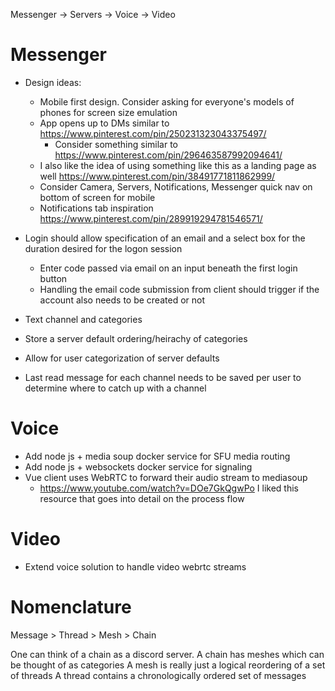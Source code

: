 Messenger -> Servers -> Voice -> Video

# Messenger

- Design ideas:
  - Mobile first design. Consider asking for everyone's models of phones for screen size emulation
  - App opens up to DMs similar to https://www.pinterest.com/pin/250231323043375497/
    - Consider something similar to https://www.pinterest.com/pin/296463587992094641/
  - I also like the idea of using something like this as a landing page as well https://www.pinterest.com/pin/38491771811862999/
  - Consider Camera, Servers, Notifications, Messenger quick nav on bottom of screen for mobile
  - Notifications tab inspiration https://www.pinterest.com/pin/289919294781546571/

- Login should allow specification of an email and a select box for the duration desired for the logon session
  - Enter code passed via email on an input beneath the first login button
  - Handling the email code submission from client should trigger if the account also needs to be created or not

- Text channel and categories
- Store a server default ordering/heirachy of categories
- Allow for user categorization of server defaults
- Last read message for each channel needs to be saved per user to determine where to catch up with a channel

# Voice

- Add node js + media soup docker service for SFU media routing
- Add node js + websockets docker service for signaling
- Vue client uses WebRTC to forward their audio stream to mediasoup
  - https://www.youtube.com/watch?v=DOe7GkQgwPo I liked this resource that goes into detail on the process flow

# Video

- Extend voice solution to handle video webrtc streams

# Nomenclature

Message > Thread > Mesh > Chain

One can think of a chain as a discord server.
A chain has meshes which can be thought of as categories
A mesh is really just a logical reordering of a set of threads
A thread contains a chronologically ordered set of messages
